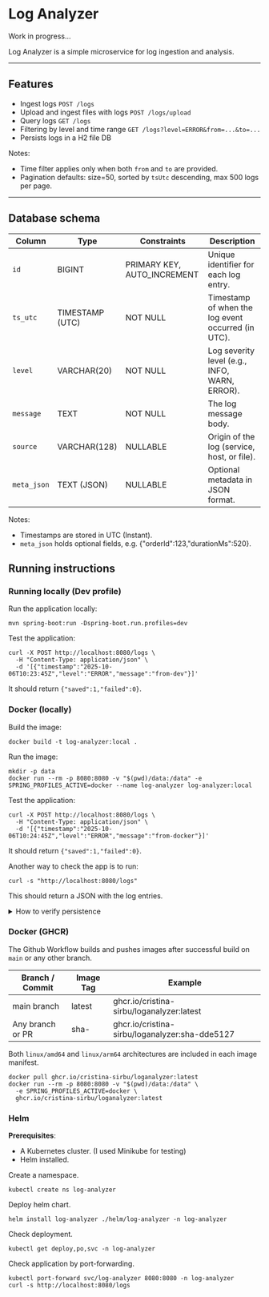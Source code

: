 # Log Analyzer

Work in progress...

Log Analyzer is a simple microservice for log ingestion and analysis.

---
## Features

* Ingest logs `POST /logs`
* Upload and ingest files with logs `POST /logs/upload`
* Query logs `GET /logs`
* Filtering by level and time range `GET /logs?level=ERROR&from=...&to=...`
* Persists logs in a H2 file DB

Notes:
* Time filter applies only when both `from` and `to` are provided.
* Pagination defaults: size=50, sorted by `tsUtc` descending, max 500 logs per page.

---
## Database schema

| Column      | Type            | Constraints                 | Description                                        |
|-------------|-----------------|-----------------------------|----------------------------------------------------|
| `id`        | BIGINT          | PRIMARY KEY, AUTO_INCREMENT | Unique identifier for each log entry.              |
| `ts_utc`    | TIMESTAMP (UTC) | NOT NULL                    | Timestamp of when the log event occurred (in UTC). |
| `level`     | VARCHAR(20)     | NOT NULL                    | Log severity level (e.g., INFO, WARN, ERROR).      |
| `message`   | TEXT            | NOT NULL                    | The log message body.                              |
| `source`    | VARCHAR(128)    | NULLABLE                    | Origin of the log (service, host, or file).        |
| `meta_json` | TEXT (JSON)     | NULLABLE                    | Optional metadata in JSON format.                  |

Notes:

* Timestamps are stored in UTC (Instant).
* `meta_json` holds optional fields, e.g. {"orderId":123,"durationMs":520}.

## Running instructions

### Running locally (Dev profile)

Run the application locally:
```shell
mvn spring-boot:run -Dspring-boot.run.profiles=dev
```

Test the application:
```shell
curl -X POST http://localhost:8080/logs \
  -H "Content-Type: application/json" \
  -d '[{"timestamp":"2025-10-06T10:23:45Z","level":"ERROR","message":"from-dev"}]'
```
It should return ``{"saved":1,"failed":0}``.

### Docker (locally)

Build the image:
```shell
docker build -t log-analyzer:local .
```

Run the image:
```shell
mkdir -p data
docker run --rm -p 8080:8080 -v "$(pwd)/data:/data" -e SPRING_PROFILES_ACTIVE=docker --name log-analyzer log-analyzer:local
```

Test the application:
```shell
curl -X POST http://localhost:8080/logs \
  -H "Content-Type: application/json" \
  -d '[{"timestamp":"2025-10-06T10:24:45Z","level":"ERROR","message":"from-docker"}]'
```
It should return ``{"saved":1,"failed":0}``.

Another way to check the app is to run:
```shell
curl -s "http://localhost:8080/logs"
```
This should return a JSON with the log entries.

<details>
<summary>How to verify persistence</summary>

To verify if persistence work, stop the container, run it again and check if `GET /logs` returns the same entries:
```shell
docker stop log-analyzer
docker run --rm -p 8080:8080 -v "$(pwd)/data:/data" -e SPRING_PROFILES_ACTIVE=docker --name log-analyzer log-analyzer:local
curl -s "http://localhost:8080/logs"
```
</details>

### Docker (GHCR)

The Github Workflow builds and pushes images after successful build on `main` or any other branch.

| Branch / Commit   | Image Tag      | Example                                        |
|-------------------|----------------|------------------------------------------------|
| main branch       | latest         | ghcr.io/cristina-sirbu/loganalyzer:latest      |
| Any branch or PR	 | sha-<shortsha> | ghcr.io/cristina-sirbu/loganalyzer:sha-dde5127 |

Both `linux/amd64` and `linux/arm64` architectures are included in each image manifest.

```shell
docker pull ghcr.io/cristina-sirbu/loganalyzer:latest
docker run --rm -p 8080:8080 -v "$(pwd)/data:/data" \
  -e SPRING_PROFILES_ACTIVE=docker \
  ghcr.io/cristina-sirbu/loganalyzer:latest
```

### Helm

**Prerequisites**:
* A Kubernetes cluster. (I used Minikube for testing)
* Helm installed.

Create a namespace.
```shell
kubectl create ns log-analyzer
```

Deploy helm chart.
```shell
helm install log-analyzer ./helm/log-analyzer -n log-analyzer
```

Check deployment.
```shell
kubectl get deploy,po,svc -n log-analyzer
```

Check application by port-forwarding.
```shell
kubectl port-forward svc/log-analyzer 8080:8080 -n log-analyzer
curl -s http://localhost:8080/logs
```
